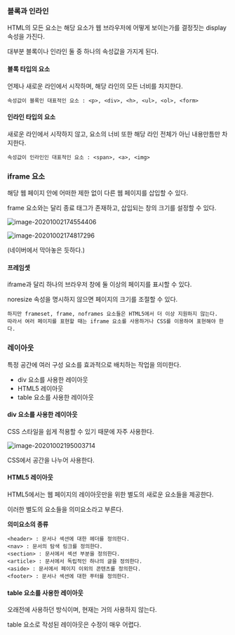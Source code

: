 ### 블록과 인라인

HTML의 모든 요소는 해당 요소가 웹 브라우저에 어떻게 보이는가를 결정짓는 display속성을 가진다.

대부분 블록이나 인라인 둘 중 하나의 속성값을 가지게 된다.

#### 블록 타입의 요소

언제나 새로운 라인에서 시작하며, 해당 라인의 모든 너비를 차지한다.

```
속성값이 블록인 대표적인 요소 : <p>, <div>, <h>, <ul>, <ol>, <form>
```

#### 인라인 타입의 요소

새로운 라인에서 시작하지 않고, 요소의 너비 또한 해당 라인 전체가 아닌 내용만틈만 차지한다.

```
속성값이 인라인인 대표적인 요소 : <span>, <a>, <img>
```



### iframe 요소

해당 웹 페이지 안에 어떠한 제한 없이 다른 웹 페이지를 삽입할 수 있다.

frame 요소와는 달리 종료 태그가 존재하고, 삽입되는 창의 크기를 설정할 수 있다.

![image-20201002174554406](C:\Users\user\AppData\Roaming\Typora\typora-user-images\image-20201002174554406.png)

![image-20201002174817296](C:\Users\user\AppData\Roaming\Typora\typora-user-images\image-20201002174817296.png)

(네이버에서 막아놓은 듯하다.)

#### 프레임셋

iframe과 달리 하나의 브라우저 창에 둘 이상의 페이지를 표시할 수 있다.

noresize 속성을 명시하지 않으면 페이지의 크기를 조절할 수 있다.

```
하지만 frameset, frame, noframes 요소들은 HTML5에서 더 이상 지원하지 않는다.
따라서 여러 페이지를 표현할 때는 iframe 요소를 사용하거나 CSS를 이용하여 표현해야 한다.
```



### 레이아웃

특정 공간에 여러 구성 요소를 효과적으로 배치하는 작업을 의미한다.

* div 요소를 사용한 레이아웃
* HTML5 레이아웃
* table 요소를 사용한 레이아웃

#### div 요소를 사용한 레이아웃

CSS 스타일을 쉽게 적용할 수 있기 때문에 자주 사용한다.

![image-20201002195003714](C:\Users\user\AppData\Roaming\Typora\typora-user-images\image-20201002195003714.png)

CSS에서 공간을 나누어 사용한다.

#### HTML5 레이아웃

HTML5에서는 웹 페이지의 레이아웃만을 위한 별도의 새로운 요소들을 제공한다.

이러한 별도의 요소들을 의미요소라고 부른다.

**의미요소의 종류**

```
<header> : 문서나 섹션에 대한 헤더를 정의한다.
<nav> : 문서의 탐색 링크를 정의한다.
<section> : 문서에서 섹션 부분을 정의한다.
<article> : 문서에서 독립적인 하나의 글을 정의한다.
<aside> : 문서에서 페이지 이외의 콘텐츠를 정의한다.
<footer> : 문서나 섹션에 대한 푸터를 정의한다.
```

#### table 요소를 사용한 레이아웃

오래전에 사용하던 방식이며, 현재는 거의 사용하지 않는다.

table 요소로 작성된 레이아웃은 수정이 매우 어렵다.

